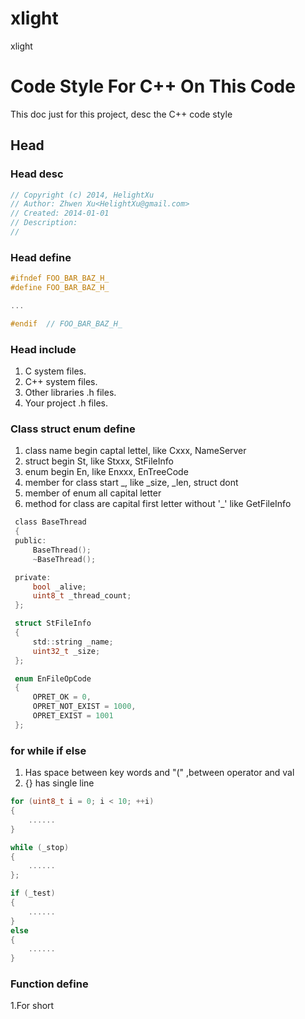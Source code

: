 xlight
======

xlight

Code Style For C++ On This Code
=================
This doc just for this project, desc the C++ code style

Head
-----------------
### Head desc
``` c
// Copyright (c) 2014, HelightXu
// Author: Zhwen Xu<HelightXu@gmail.com>
// Created: 2014-01-01
// Description:
//
```

### Head define
``` c
#ifndef FOO_BAR_BAZ_H_
#define FOO_BAR_BAZ_H_

...

#endif  // FOO_BAR_BAZ_H_
```
### Head include
1. C system files.
2. C++ system files.
3. Other libraries .h files.
4. Your project .h files.

### Class struct enum define
1. class name begin captal lettel, like Cxxx, NameServer
2. struct begin St, like Stxxx, StFileInfo
3. enum begin En, like Enxxx, EnTreeCode
4. member for class start _, like _size, _len, struct dont
5. member of enum all capital letter
6. method for class are capital first letter without '_' like GetFileInfo

``` c
 class BaseThread
 {
 public:
     BaseThread();
     ~BaseThread();

 private:
     bool _alive;
     uint8_t _thread_count;
 };

 struct StFileInfo
 {
     std::string _name;
     uint32_t _size;
 };

 enum EnFileOpCode
 {
     OPRET_OK = 0,
     OPRET_NOT_EXIST = 1000,
     OPRET_EXIST = 1001
 };
```
### for while if else

1. Has space between key words and "(" ,between operator and val
2. {} has single line

``` c
for (uint8_t i = 0; i < 10; ++i)
{
    ......
}

while (_stop)
{
    ......
};

if (_test)
{
    ......
}
else
{
    ......
}
```
### Function define
 1.For short
